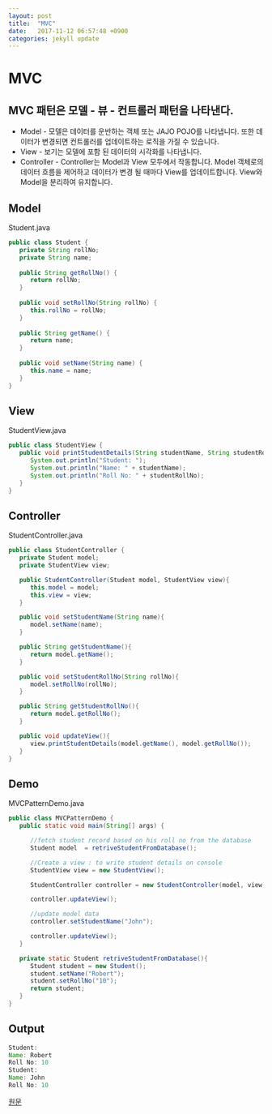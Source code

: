 ```yaml
---
layout: post
title:  "MVC"
date:   2017-11-12 06:57:48 +0900
categories: jekyll update
---
```


# MVC
## MVC 패턴은 모델 - 뷰 - 컨트롤러 패턴을 나타낸다.
* Model - 모델은 데이터를 운반하는 객체 또는 JAJO POJO를 나타냅니다. 또한 데이터가 변경되면 컨트롤러를 업데이트하는 로직을 가질 수 있습니다.
* View - 보기는 모델에 포함 된 데이터의 시각화를 나타냅니다.
* Controller - Controller는 Model과 View 모두에서 작동합니다. Model 객체로의 데이터 흐름을 제어하고 데이터가 변경 될 때마다 View를 업데이트합니다. View와 Model을 분리하여 유지합니다.

## Model

Student.java
```java
public class Student {
   private String rollNo;
   private String name;
   
   public String getRollNo() {
      return rollNo;
   }
   
   public void setRollNo(String rollNo) {
      this.rollNo = rollNo;
   }
   
   public String getName() {
      return name;
   }
   
   public void setName(String name) {
      this.name = name;
   }
}
```

## View
StudentView.java
```java
public class StudentView {
   public void printStudentDetails(String studentName, String studentRollNo){
      System.out.println("Student: ");
      System.out.println("Name: " + studentName);
      System.out.println("Roll No: " + studentRollNo);
   }
}
```

## Controller
StudentController.java
```java
public class StudentController {
   private Student model;
   private StudentView view;

   public StudentController(Student model, StudentView view){
      this.model = model;
      this.view = view;
   }

   public void setStudentName(String name){
      model.setName(name);		
   }

   public String getStudentName(){
      return model.getName();		
   }

   public void setStudentRollNo(String rollNo){
      model.setRollNo(rollNo);		
   }

   public String getStudentRollNo(){
      return model.getRollNo();		
   }

   public void updateView(){				
      view.printStudentDetails(model.getName(), model.getRollNo());
   }	
}
```

## Demo

MVCPatternDemo.java
```java
public class MVCPatternDemo {
   public static void main(String[] args) {

      //fetch student record based on his roll no from the database
      Student model  = retriveStudentFromDatabase();

      //Create a view : to write student details on console
      StudentView view = new StudentView();

      StudentController controller = new StudentController(model, view);

      controller.updateView();

      //update model data
      controller.setStudentName("John");

      controller.updateView();
   }

   private static Student retriveStudentFromDatabase(){
      Student student = new Student();
      student.setName("Robert");
      student.setRollNo("10");
      return student;
   }
}
```

## Output
```java
Student: 
Name: Robert
Roll No: 10
Student: 
Name: John
Roll No: 10
```

[원문](https://www.tutorialspoint.com/design_pattern/mvc_pattern.htm)